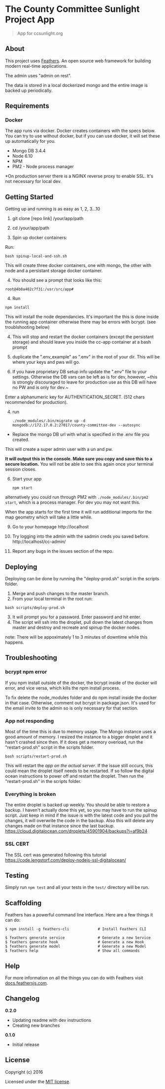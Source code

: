 # The County Committee Sunlight Project App

> App for ccsunlight.org

## About

This project uses [Feathers](http://feathersjs.com). An open source web framework for building modern real-time applications.

The admin uses "admin on rest". 

The data is stored in a local dockerized mongo and the entire image is backed up periodically.

## Requirements

### Docker
The app runs via docker. Docker creates containers
with the specs below. You can try to use without docker, but
 if you can use docker, it will set these
up automatically for you.

- Mongo DB  3.4.4  
- Node 6.10  
- NPM  
- PM2 - Node process manager  

*On production server there is a NGINX reverse proxy to enable SSL. It's not necessary for local dev.


## Getting Started
Getting up and running is as easy as 1, 2, 3...10

1. git clone [repo link] /your/app/path

2. cd /your/app/path

3. Spin up docker containers:

Run: 
```
bash spinup-local-and-ssh.sh
```

This will create three docker containers, one with mongo, the other with node and a persistant storage docker container. 

4. You should see a prompt that looks like this:
```
root@4b8a402c7f31:/usr/src/app#
```

4. Run
```
npm install
```

This will install the node dependancies. It's important the this is done inside the running app container otherwise there may be errors with bcrypt. (see troublshooting below)

4. This will stop and restart the docker containers (except the persistant storage) and should leave you inside the cc-app container at a bash prompt

4. duplicate the ".env_example" as ".env" in the root of your dir. This will be where your keys and pws will go. 

4. If you have proprietary DB setup info update the ".env" file to your settings. Otherwise the DB vars can be left as is for dev, however, ~this is strongly discouraged to leave for production use as this DB will have no PW and is only for dev.~

Enter a alphanumeric key for AUTHENTICATION_SECRET. (512 chars recommended for production).

4. run 

	```
	./node_modules/.bin/migrate up -d mongodb://172.17.0.2:27017/county-committee-dev --autosync 
	```
* Replace the mongo DB url with what is specified in the .env file you created.


This will create a super admin user with
a un and pw. 

**It will output this in the console. Make sure you copy and save this to a secure location.** You will not be able to see this again once your terminal session closes. 

6. Start your app
    
    ```
    npm start
    ```


alternatively you could run through PM2 with ``` ./node_modules/.bin/pm2 start ```, which is a process manager. For dev you may not want this.


When the app starts for the first time it will run additional imports for the map geometry which will take a little while.

9. Go to your homepage
http://localhost

10. Try logging into the admin with the sadmin creds you saved before. 
http://localhost/cc-admin/

11. Report any bugs in the issues section of the repo.


## Deploying
Deploying can be done by running the "deploy-prod.sh" script in the scripts folder. 

1. Merge and push changes to the master branch.
2. From your local terminal in the root run:
```
bash scripts/deploy-prod.sh
```
3. It will prompt you for a password. Enter password and hit enter.
4. The script will ssh into the droplet, pull down the latest changes from master and destroy and recreate and spinup the docker nodes. 

note: There will be appoximately 1 to 3 minutes of downtime while this happens.

## Troubleshooting

### bcrypt npm error
If you npm install outside of the docker, the bcrypt inside of the docker will error, and vice versa, which kills the npm install process. 

To fix delete the node_modules folder and do npm install inside the docker in that case. Otherwise, comment out bcrypt in package.json. It's used for the email invite to the admin so is only necessary for that section.

### App not responding 
Most of the time this is due to memory usage. The Mongo instance uses a good amount of memory. I resized the instance to a bigger droplet and it hasn't crashed since then. If it does get a memory overload, run the "restart-prod.sh" script in the scripts folder.
```
bash scripts/restart-prod.sh

```

This will restart the *app on the actual server*. If the issue still occurs, this could mean the droplet itself needs to be restarted. If so follow the digital ocean instructions to power off and restart the droplet. Then run the "restart-prod.sh" in the scripts folder.

### Everything is broken
The entire droplet is backed up weekly. You should be able to restore a backup. I haven't actually done this yet, so you may have to run the spinup script. Just keep in mind if the issue is with the latest code and you pull the changes, it will overwrite the code in the backup. Also this will delete any changes made on that instance since the last backup.
https://cloud.digitalocean.com/droplets/45901904/backups?i=af9b24



### SSL CERT 

The SSL cert was generated following this tutorial
https://code.lengstorf.com/deploy-nodejs-ssl-digitalocean/



## Testing

Simply run `npm test` and all your tests in the `test/` directory will be run.

## Scaffolding

Feathers has a powerful command line interface. Here are a few things it can do:

```
$ npm install -g feathers-cli             # Install Feathers CLI

$ feathers generate service               # Generate a new Service
$ feathers generate hook                  # Generate a new Hook
$ feathers generate model                 # Generate a new Model
$ feathers help                           # Show all commands
```

## Help

For more information on all the things you can do with Feathers visit [docs.feathersjs.com](http://docs.feathersjs.com).

## Changelog

__0.2.0__
- Updating readme with dev instructions
- Creating new branches

__0.1.0__

- Initial release

## License

Copyright (c) 2016

Licensed under the [MIT license](LICENSE).
